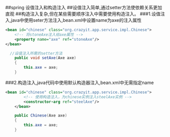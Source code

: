 ##spring 设值注入和构造注入
##设值注入简单,通过setter方法使依赖关系更加直观
##构造注入复杂,但在某些需要顺序注入中需要使用构造注入。
###1.设值注入,java中使用seter方法注入,bean.xml中设置name为axe的注入属性
```xml
<bean id="chinese" class="org.crazyit.app.service.impl.Chinese">
	<!-- 将stoneAxe注入给axe属性 -->
	<property name="axe" ref="stoneAxe"/>
</bean>
```
```java
  //设值注入所需的setter方法
	public void setAxe(Axe axe)
	{
		this.axe = axe;
	}
```

###2.构造注入,java代码中使用默认构造器注入,bean.xml中无需指定name 
```xml
<bean id="chinese" class="org.crazyit.app.service.impl.Chinese">
		<!-- 使用构造注入，为chinese实例注入steelAxe实例 -->
		<constructor-arg ref="steelAxe"/>
	</bean>
```
```java
	public Chinese(Axe axe)
	{
		this.axe = axe;
	}
```

